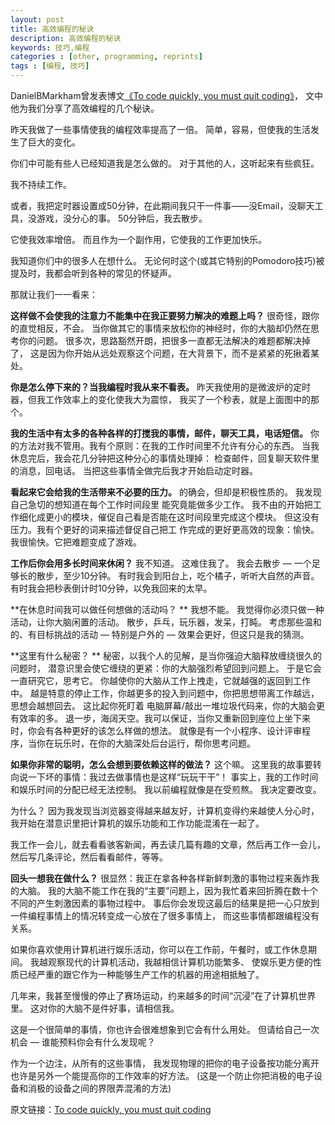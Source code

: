 ```yaml
---
layout: post
title: 高效编程的秘诀
description: 高效编程的秘诀
keywords: 技巧,编程
categories : [other, programming, reprints]
tags : [编程, 技巧]
---
```


DanielBMarkham曾发表博文[《To code quickly, you must quit coding》][1]，
文中他为我们分享了高效编程的几个秘诀。

[1]: http://www.whattofix.com/blog/archives/2010/11/to-code-quickly.php

昨天我做了一些事情使我的编程效率提高了一倍。
简单，容易，但使我的生活发生了巨大的变化。

你们中可能有些人已经知道我是怎么做的。
对于其他的人，这听起来有些疯狂。

我不持续工作。

或者，我把定时器设置成50分钟，在此期间我只干一件事——没Email，没聊天工具，没游戏，没分心的事。
50分钟后，我去散步。

它使我效率增倍。
而且作为一个副作用，它使我的工作更加快乐。

我知道你们中的很多人在想什么。
无论何时这个(或其它特别的Pomodoro技巧)被提及时，我都会听到各种的常见的怀疑声。

那就让我们一一看来：

**这样做不会使我的注意力不能集中在我正要努力解决的难题上吗？**
很奇怪，跟你的直觉相反，不会。
当你做其它的事情来放松你的神经时，你的大脑却仍然在思考你的问题。
很多次，思路豁然开朗，把很多一直都无法解决的难题都解决掉了，
这是因为你开始从远处观察这个问题，在大背景下，而不是紧紧的死揪着某处。

**你是怎么停下来的？当我编程时我从来不看表。**
昨天我使用的是微波炉的定时器，但我工作效率上的变化使我大为震惊，
我买了一个秒表，就是上面图中的那个。

**我的生活中有太多的各种各样的打搅我的事情，邮件，聊天工具，电话短信。**
你的方法对我不管用。我有个原则：在我的工作时间里不允许有分心的东西。
当我休息完后，我会花几分钟把这种分心的事情处理掉：
检查邮件，回复聊天软件里的消息，回电话。
当把这些事情全做完后我才开始启动定时器。

**看起来它会给我的生活带来不必要的压力。**
的确会，但却是积极性质的。
我发现自己急切的想知道在每个工作时间段里 能究竟能做多少工作。
我不由的开始把工作细化成更小的模块，催促自己看是否能在这时间段里完成这个模块。
但这没有压力。我有个更好的词来描述督促自己把工 作完成的更好更高效的现象：愉快。
我很愉快。它把难题变成了游戏。

**工作后你会用多长时间来休闲？**
 我不知道。
 这难住我了。
 我会去散步 — 一个足够长的散步，至少10分钟。
 有时我会到阳台上，吃个橘子，听听大自然的声音。
 有时我会把秒表倒计时10分钟，以免我回来的太早。
 
**在休息时间我可以做任何想做的活动吗？ **
我想不能。
我觉得你必须只做一种活动，让你大脑闲置的活动。
散步，乒乓，玩乐器，发呆，打盹。
考虑那些温和的、有目标挑战的活动 — 特别是户外的 — 效果会更好，但这只是我的猜测。

**这里有什么秘密？ **
秘密，以我个人的见解，是当你强迫大脑释放缠绕很久的问题时，
潜意识里会使它缠绕的更紧：你的大脑强烈希望回到问题上。
于是它会一直研究它，思考它。
你越使你的大脑从工作上拽走，它就越强的返回到工作中。
越是特意的停止工作，你越更多的投入到问题中，你把思想带离工作越远，思想会越想回去。
这比起你死盯着 电脑屏幕/敲出一堆垃圾代码来，你的大脑会更有效率的多。
退一步，海阔天空。我可以保证，当你又重新回到座位上坐下来时，你会有各种更好的该怎么样做的想法。
就像是有一个小程序、设计评审程序，当你在玩乐时，在你的大脑深处后台运行，帮你思考问题。

**如果你非常的聪明，怎么会想到要依赖这样的做法？**
这个嘛。
这里我的故事要转向说一下坏的事情：我过去做事情也是这样“玩玩干干”！
事实上，我的工作时间和娱乐时间的分配已经无法控制。
我以前编程就像是在受煎熬。
我决定要改变。

为什么？
因为我发现当浏览器变得越来越友好，计算机变得约来越使人分心时，
我开始在潜意识里把计算机的娱乐功能和工作功能混淆在一起了。

我工作一会儿，就去看看骇客新闻，再去读几篇有趣的文章，然后再工作一会儿，
然后写几条评论，然后看看邮件，等等。

**回头一想我在做什么？**
很显然：我正在拿各种各样新鲜刺激的事物过程来轰炸我的大脑。
我的大脑不能工作在我的“主要”问题上，因为我忙着来回折腾在数十个不同的产生刺激因素的事物过程中。
事后你会发现这最后的结果是把一心只放到一件编程事情上的情况转变成一心放在了很多事情上，
而这些事情都跟编程没有关系。

如果你喜欢使用计算机进行娱乐活动，你可以在工作前，午餐时，或工作休息期间。
我越观察现代的计算机活动，我越相信计算机功能繁多、
使娱乐更方便的性质已经严重的跟它作为一种能够生产工作的机器的用途相抵触了。

几年来，我甚至慢慢的停止了赛场运动，约来越多的时间“沉浸”在了计算机世界里。
这对你的大脑不是件好事，请相信我。

这是一个很简单的事情，你也许会很难想象到它会有什么用处。
但请给自己一次机会 — 谁能预料你会有什么发现呢？

作为一个边注，从所有的这些事情，
我发现物理的把你的电子设备按功能分离开也许是另外一个能提高你的工作效率的好方法。
(这是一个防止你把消极的电子设备和消极的设备之间的界限弄混淆的方法)

原文链接：[To code quickly, you must quit coding](http://www.whattofix.com/blog/archives/2010/11/to-code-quickly.php)
